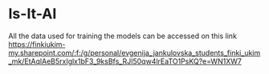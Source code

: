 # Is-It-AI

All the data used for training the models can be accessed on this link https://finkiukim-my.sharepoint.com/:f:/g/personal/evgenija_jankulovska_students_finki_ukim_mk/EtAqlAeB5rxIglx1bF3_9ksBfs_RJI50qw4lrEaTO1PsKQ?e=WN1XW7 

